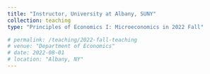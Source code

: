 ```yaml
---
title: "Instructor, University at Albany, SUNY"
collection: teaching
type: "Principles of Economics I: Microeconomics in 2022 Fall"

# permalink: /teaching/2022-fall-teaching
# venue: "Department of Economics"
# date: 2022-08-01
# location: "Albany, NY"
---
```


